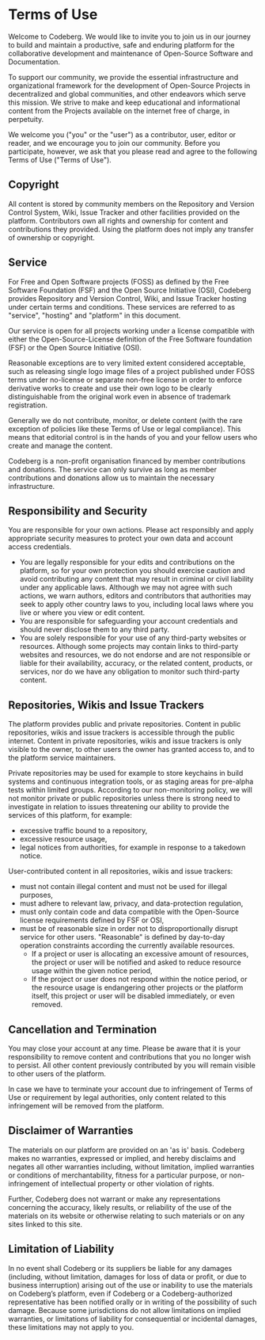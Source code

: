 
# Terms of Use

Welcome to Codeberg. We would like to invite you to join us in our journey to build and maintain a productive, safe and enduring platform for the collaborative development and maintenance of Open-Source Software and Documentation.

To support our community, we provide the essential infrastructure and organizational framework for the development of Open-Source Projects in decentralized and global communities, and other endeavors which serve this mission. We strive to make and keep educational and informational content from the Projects available on the internet free of charge, in perpetuity.

We welcome you ("you" or the "user") as a contributor, user, editor or reader, and we encourage you to join our community. Before you participate, however, we ask that you please read and agree to the following Terms of Use ("Terms of Use").

## Copyright

All content is stored by community members on the Repository and Version Control System, Wiki, Issue Tracker and other facilities provided on the platform. Contributors own all rights and ownership for content and contributions they provided. Using the platform does not imply any transfer of ownership or copyright.

## Service

For Free and Open Software projects (FOSS) as defined by the Free Software Foundation (FSF) and the Open Source Initiative (OSI), Codeberg provides Repository and Version Control, Wiki, and Issue Tracker hosting under certain terms and conditions. These services are referred to as "service", "hosting" and "platform" in this document.

Our service is open for all projects working under a license compatible with either the Open-Source-License definition of the Free Software foundation (FSF) or the Open Source Initiative (OSI).

Reasonable exceptions are to very limited extent considered acceptable, such as releasing single logo image files of a project published under FOSS terms under no-license or separate non-free license in order to enforce derivative works to create and use their own logo to be clearly distinguishable from the original work even in absence of trademark registration.

Generally we do not contribute, monitor, or delete content (with the rare exception of policies like these Terms of Use or legal compliance). This means that editorial control is in the hands of you and your fellow users who create and manage the content.

Codeberg is a non-profit organisation financed by member contributions and donations. The service can only survive as long as member contributions and donations allow us to maintain the necessary infrastructure.

## Responsibility and Security

You are responsible for your own actions. Please act responsibly and apply appropriate security measures to protect your own data and account access credentials.

 - You are legally responsible for your edits and contributions on the platform, so for your own protection you should exercise caution and avoid contributing any content that may result in criminal or civil liability under any applicable laws. Although we may not agree with such actions, we warn authors, editors and contributors that authorities may seek to apply other country laws to you, including local laws where you live or where you view or edit content.
 - You are responsible for safeguarding your account credentials and should never disclose them to any third party.
 - You are solely responsible for your use of any third-party websites or resources. Although some projects may contain links to third-party websites and resources, we do not endorse and are not responsible or liable for their availability, accuracy, or the related content, products, or services, nor do we have any obligation to monitor such third-party content.


## Repositories, Wikis and Issue Trackers

The platform provides public and private repositories. Content in public repositories, wikis and issue trackers is accessible through the public internet. Content in private repositories, wikis and issue trackers is only visible to the owner, to other users the owner has granted access to, and to the platform service maintainers.

Private repositories may be used for example to store keychains in build systems and continuous integration tools, or as staging areas for pre-alpha tests within limited groups. According to our non-monitoring policy, we will not monitor private or public repositories unless there is strong need to investigate in relation to issues threatening our ability to provide the services of this platform, for example:
 - excessive traffic bound to a repository,
 - excessive resource usage,
 - legal notices from authorities, for example in response to a takedown notice.

User-contributed content in all repositories, wikis and issue trackers:

 - must not contain illegal content and must not be used for illegal purposes,
 - must adhere to relevant law, privacy, and data-protection regulation,
 - must only contain code and data compatible with the Open-Source license requirements defined by FSF or OSI,
 - must be of reasonable size in order not to disproportionally disrupt service for other users. "Reasonable" is defined by day-to-day operation constraints according the currently available resources.
	- If a project or user is allocating an excessive amount of resources, the project or user will be notified and asked to reduce resource usage within the given notice period,
	- If the project or user does not respond within the notice period, or the resource usage is endangering other projects or the platform itself, this project or user will be disabled immediately, or even removed.

## Cancellation and Termination

You may close your account at any time. Please be aware that it is your responsibility to remove content and contributions that you no longer wish to persist. All other content previously contributed by you will remain visible to other users of the platform.

In case we have to terminate your account due to infringement of Terms of Use or requirement by legal authorities, only content related to this infringement will be removed from the platform.

## Disclaimer of Warranties

The materials on our platform are provided on an 'as is' basis. Codeberg makes no warranties, expressed or implied, and hereby disclaims and negates all other warranties including, without limitation, implied warranties or conditions of merchantability, fitness for a particular purpose, or non-infringement of intellectual property or other violation of rights.

Further, Codeberg does not warrant or make any representations concerning the accuracy, likely results, or reliability of the use of the materials on its website or otherwise relating to such materials or on any sites linked to this site.

## Limitation of Liability

In no event shall Codeberg or its suppliers be liable for any damages (including, without limitation, damages for loss of data or profit, or due to business interruption) arising out of the use or inability to use the materials on Codeberg’s platform, even if Codeberg or a Codeberg-authorized representative has been notified orally or in writing of the possibility of such damage. Because some jurisdictions do not allow limitations on implied warranties, or limitations of liability for consequential or incidental damages, these limitations may not apply to you.

